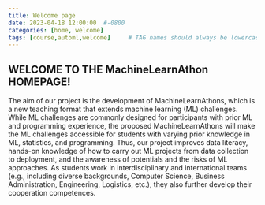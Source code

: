 ```yaml
---
title: Welcome page
date: 2023-04-18 12:00:00  #-0800
categories: [home, welcome]
tags: [course,automl,welcome]     # TAG names should always be lowercase
---
```


## WELCOME TO THE MachineLearnAthon HOMEPAGE!

The aim of our project is the development of  MachineLearnAthons, which is a new teaching format that extends machine learning (ML) challenges. While ML challenges  are commonly designed for participants with prior ML and programming experience, the proposed MachineLearnAthons will make the ML challenges accessible for students with varying prior knowledge in ML, statistics, and programming. Thus, our project improves data literacy, hands-on knowledge of how to carry out ML projects from data collection to deployment, and the awareness of potentials and the risks of ML approaches. As students work in interdisciplinary and international teams (e.g., including diverse backgrounds, Computer Science, Business Administration, Engineering, Logistics, etc.), they also further develop their cooperation competences.